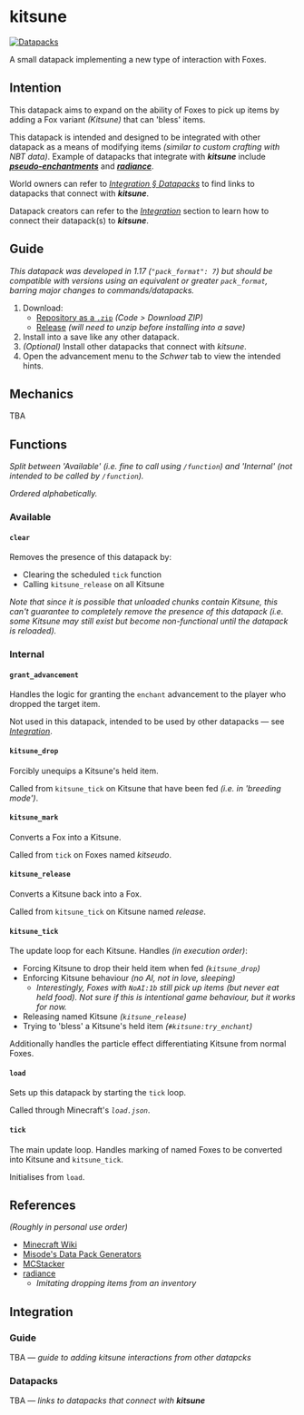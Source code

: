 # kitsune
[![Datapacks](https://img.shields.io/badge/See_more-datapacks-C7A978.svg)](https://github.com/itsschwer?tab=repositories&q=&type=&language=mcfunction&sort=)

A small datapack implementing a new type of interaction with Foxes.

## Intention

This datapack aims to expand on the ability of Foxes to pick up items by adding a Fox variant *(Kitsune)* that can 'bless' items.

This datapack is intended and designed to be integrated with other datapack as a means of modifying items *(similar to custom crafting with NBT data)*. Example of datapacks that integrate with ***kitsune*** include ***[pseudo-enchantments](https://github.com/itsschwer/pseudo-enchantments)*** and ***[radiance](https://github.com/itsschwer/radiance)***.

World owners can refer to *[Integration § Datapacks](#datapacks)* to find links to datapacks that connect with ***kitsune***.

Datapack creators can refer to the *[Integration](#integration)* section to learn how to connect their datapack(s) to ***kitsune***.

## Guide
*This datapack was developed in 1.17 (`"pack_format": 7`) but should be compatible with versions using an equivalent or greater `pack_format`, barring major changes to commands/datapacks.*

1. Download:
    - [Repository as a `.zip`](https://github.com/itsschwer/kitsune/archive/refs/heads/master.zip) *(Code > Download ZIP)*
    - [Release](https://github.com/itsschwer/kitsune/releases) *(will need to unzip before installing into a save)*
2. Install into a save like any other datapack.
3. *(Optional)* Install other datapacks that connect with *kitsune*.
4. Open the advancement menu to the *Schwer* tab to view the intended hints.

## Mechanics

TBA

## Functions
*Split between 'Available' (i.e. fine to call using `/function`) and 'Internal' (not intended to be called by `/function`).*

*Ordered alphabetically.*

### Available

#### `clear`
Removes the presence of this datapack by:
- Clearing the scheduled `tick` function
- Calling `kitsune_release` on all Kitsune

*Note that since it is possible that unloaded chunks contain Kitsune, this can't guarantee to completely remove the presence of this datapack (i.e. some Kitsune may still exist but become non-functional until the datapack is reloaded).*

### Internal

#### `grant_advancement`
Handles the logic for granting the `enchant` advancement to the player who dropped the target item.

Not used in this datapack, intended to be used by other datapacks — see *[Integration](#integration)*.

#### `kitsune_drop`
Forcibly unequips a Kitsune's held item.

Called from `kitsune_tick` on Kitsune that have been fed *(i.e. in 'breeding mode')*.

#### `kitsune_mark`
Converts a Fox into a Kitsune.

Called from `tick` on Foxes named *kitseudo*.

#### `kitsune_release`
Converts a Kitsune back into a Fox.

Called from `kitsune_tick` on Kitsune named *release*.

#### `kitsune_tick`
The update loop for each Kitsune. Handles *(in execution order)*:
- Forcing Kitsune to drop their held item when fed *(`kitsune_drop`)*
- Enforcing Kitsune behaviour *(no AI, not in love, sleeping)*
    - *Interestingly, Foxes with `NoAI:1b` still pick up items (but never eat held food). Not sure if this is intentional game behaviour, but it works for now.*
- Releasing named Kitsune *(`kitsune_release`)*
- Trying to 'bless' a Kitsune's held item *(`#kitsune:try_enchant`)*

Additionally handles the particle effect differentiating Kitsune from normal Foxes.

#### `load`
Sets up this datapack by starting the `tick` loop.

Called through Minecraft's *`load.json`*.

#### `tick`
The main update loop. Handles marking of named Foxes to be converted into Kitsune and `kitsune_tick`.

Initialises from `load`.

## References
*(Roughly in personal use order)*
- [Minecraft Wiki](https://minecraft.fandom.com/wiki/Minecraft_Wiki)
- [Misode's Data Pack Generators](https://misode.github.io/)
- [MCStacker](https://mcstacker.net/)
- [radiance](https://github.com/itsschwer/radiance)
    - *Imitating dropping items from an inventory*

## Integration

### Guide
TBA — *guide to adding kitsune interactions from other datapcks*

### Datapacks
TBA — *links to datapacks that connect with **kitsune***
